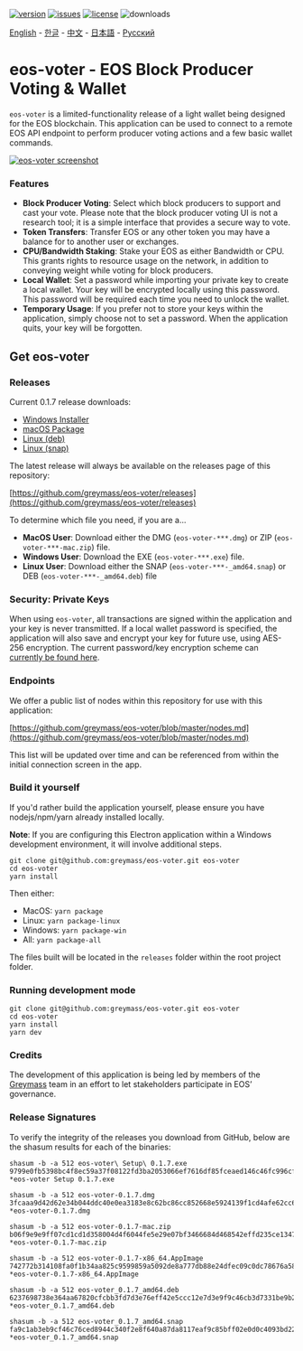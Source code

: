 [![version](https://img.shields.io/github/release/greymass/eos-voter/all.svg)](https://github.com/greymass/eos-voter/releases)
[![issues](https://img.shields.io/github/issues/greymass/eos-voter.svg)](https://github.com/greymass/eos-voter/issues)
[![license](https://img.shields.io/badge/license-MIT-blue.svg)](https://raw.githubusercontent.com/greymass/eos-voter/master/LICENSE)
![downloads](https://img.shields.io/github/downloads/greymass/eos-voter/total.svg)

[English](https://github.com/greymass/eos-voter/blob/master/README.md) - [한글](https://github.com/greymass/eos-voter/blob/master/README.kr.md) - [中文](https://github.com/greymass/eos-voter/blob/master/README.zh.md) - [日本語](https://github.com/greymass/eos-voter/blob/master/README.ja.md) - [Русский](https://github.com/greymass/eos-voter/blob/master/README.ru.md)

# eos-voter - EOS Block Producer Voting & Wallet

`eos-voter` is a limited-functionality release of a light wallet being designed for the EOS blockchain. This application can be used to connect to a remote EOS API endpoint to perform producer voting actions and a few basic wallet commands.

[![eos-voter screenshot](https://raw.githubusercontent.com/greymass/eos-voter/master/eos-voter.png)](https://raw.githubusercontent.com/greymass/eos-voter/master/eos-voter.png)

### Features

- **Block Producer Voting**: Select which block producers to support and cast your vote. Please note that the block producer voting UI is not a research tool; it is a simple interface that provides a secure way to vote.
- **Token Transfers**: Transfer EOS or any other token you may have a balance for to another user or exchanges.
- **CPU/Bandwidth Staking**: Stake your EOS as either Bandwidth or CPU. This grants rights to resource usage on the network, in addition to conveying weight while voting for block producers.
- **Local Wallet**: Set a password while importing your private key to create a local wallet. Your key will be encrypted locally using this password. This password will be required each time you need to unlock the wallet.
- **Temporary Usage**: If you prefer not to store your keys within the application, simply choose not to set a password. When the application quits, your key will be forgotten.

## Get eos-voter

### Releases

Current 0.1.7 release downloads:

- [Windows Installer](https://github.com/greymass/eos-voter/releases/download/v0.1.7/eos-voter-setup-0.1.7.exe)
- [macOS Package](https://github.com/greymass/eos-voter/releases/download/v0.1.7/eos-voter-0.1.7.dmg)
- [Linux (deb)](https://github.com/greymass/eos-voter/releases/download/v0.1.7/eos-voter_0.1.7_amd64.deb)
- [Linux (snap)](https://github.com/greymass/eos-voter/releases/download/v0.1.7/eos-voter_0.1.7_amd64.snap)

The latest release will always be available on the releases page of this repository:

[https://github.com/greymass/eos-voter/releases](https://github.com/greymass/eos-voter/releases)

To determine which file you need, if you are a...

- **MacOS User**: Download either the DMG (`eos-voter-***.dmg`) or ZIP (`eos-voter-***-mac.zip`) file.
- **Windows User**: Download the EXE (`eos-voter-***.exe`) file.
- **Linux User**: Download either the SNAP (`eos-voter-***-_amd64.snap`) or DEB (`eos-voter-***-_amd64.deb`) file

### Security: Private Keys

When using `eos-voter`, all transactions are signed within the application and your key is never transmitted. If a local wallet password is specified, the application will also save and encrypt your key for future use, using AES-256 encryption. The current password/key encryption scheme can [currently be found here](https://github.com/aaroncox/eos-voter/blob/master/app/shared/actions/wallet.js#L71-L86).

### Endpoints

We offer a public list of nodes within this repository for use with this application:

[https://github.com/greymass/eos-voter/blob/master/nodes.md](https://github.com/greymass/eos-voter/blob/master/nodes.md)

This list will be updated over time and can be referenced from within the initial connection screen in the app.

### Build it yourself

If you'd rather build the application yourself, please ensure you have nodejs/npm/yarn already installed locally.

**Note**: If you are configuring this Electron application within a Windows development environment, it will involve additional steps.

```
git clone git@github.com:greymass/eos-voter.git eos-voter
cd eos-voter
yarn install
```

Then either:

- MacOS: `yarn package`
- Linux: `yarn package-linux`
- Windows: `yarn package-win`
- All: `yarn package-all`

The files built will be located in the `releases` folder within the root project folder.

### Running development mode

```
git clone git@github.com:greymass/eos-voter.git eos-voter
cd eos-voter
yarn install
yarn dev
```

### Credits

The development of this application is being led by members of the [Greymass](https://greymass.com) team in an effort to let stakeholders participate in EOS’ governance.

### Release Signatures

To verify the integrity of the releases you download from GitHub, below are the shasum results for each of the binaries:

```
shasum -b -a 512 eos-voter\ Setup\ 0.1.7.exe
9799e0fb5398bc4f8ec59a37f08122fd3ba2053066ef7616df85fceaed146c46fc996cfd83b5f13fd5e9f02ade3955f4b773c02cb04cb5a5b19244b91c6ac39c *eos-voter Setup 0.1.7.exe

shasum -b -a 512 eos-voter-0.1.7.dmg
3fcaaa9d42d62e34b044ddc40e0ea3183e8c62bc86cc852668e5924139f1cd4afe62cc6a82e5795d355b417245cad39e606067923feded512cb469bba2f748a1 *eos-voter-0.1.7.dmg

shasum -b -a 512 eos-voter-0.1.7-mac.zip
b06f9e9e9ff07cd1cd1d358004d4f6044fe5e29e07bf3466684d468542effd235ce13478c2a5a20b10b521fa46d9db550192a26e2bc7f01223e159161c0922df *eos-voter-0.1.7-mac.zip

shasum -b -a 512 eos-voter-0.1.7-x86_64.AppImage
742772b314108fa0f1b34aa825c9599859a5092de8a777db88e24dfec09c0dc78676a58482ed461d70bda7a9e30e371160d47632c3cfe4f55572d149ba7131db *eos-voter-0.1.7-x86_64.AppImage

shasum -b -a 512 eos-voter_0.1.7_amd64.deb
6237698738e364aa67820cfcbb3fd7d3e76eff42e5ccc12e7d3e9f9c46cb3d7331be9b2496d8bb2bc04a46466bc25fc68b27699c7ee8f9dd2865ca0b60075fce *eos-voter_0.1.7_amd64.deb

shasum -b -a 512 eos-voter_0.1.7_amd64.snap
fa9c1ab3eb9cf46c76ced8944c340f2e8f640a87da8117eaf9c85bff02e0d0c4093bd22fc52ab74494f48429d73a857b0a922e4ec40189706268aabe985e06a1 *eos-voter_0.1.7_amd64.snap
```
